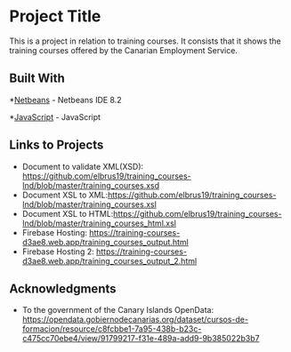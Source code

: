# Project Title

This is a project in relation to training courses. It consists that it shows the training courses offered
by the Canarian Employment Service.

## Built With

*[Netbeans](https://netbeans.org/) - Netbeans IDE 8.2

*[JavaScript](https://netbeans.org/) - JavaScript

## Links to Projects

* Document to validate XML(XSD): https://github.com/elbrus19/training_courses-lnd/blob/master/training_courses.xsd
* Document XSL to XML:https://github.com/elbrus19/training_courses-lnd/blob/master/training_courses.xsl
* Document XSL to HTML:https://github.com/elbrus19/training_courses-lnd/blob/master/training_courses_html.xsl
* Firebase Hosting: https://training-courses-d3ae8.web.app/training_courses_output.html
* Firebase Hosting 2: https://training-courses-d3ae8.web.app/training_courses_output_2.html

## Acknowledgments

* To the government of the Canary Islands OpenData: https://opendata.gobiernodecanarias.org/dataset/cursos-de-formacion/resource/c8fcbbe1-7a95-438b-b23c-c475cc70ebe4/view/91799217-f31e-489a-add9-9b385022b3b7

